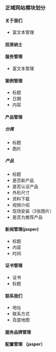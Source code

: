 ### 正域网站模块划分



#### 关于我们

- 富文本管理

#### 招贤纳士

#### 服务管理

- 富文本管理

#### 案例管理

- 标题 
- 日期 
- 内容

#### 产品管理
##### 分类
- 标题 
- 图片

##### 产品
- 标题
- 是否新产品
- 是否认证产品
- 外形尺寸
- 资料下载
- 视频介绍
- 现场安装（3张图片）
- 是否为推荐产品
#### 新闻管理(jasper)
- 标题
- 内容
- 时间

#### 证书管理
- 证书
- 标题

#### 联系我们
- 地址
- 联系方式
- 百度地图

#### 服务品牌管理

#### 配置管理 （jasper）
